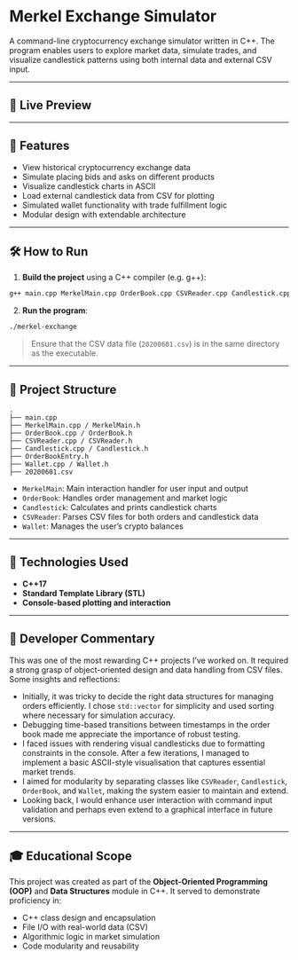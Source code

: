 # Merkel Exchange Simulator

A command-line cryptocurrency exchange simulator written in C++. The program enables users to explore market data, simulate trades, and visualize candlestick patterns using both internal data and external CSV input.

---

## 🔗 Live Preview



---

## 🚀 Features

- View historical cryptocurrency exchange data
- Simulate placing bids and asks on different products
- Visualize candlestick charts in ASCII
- Load external candlestick data from CSV for plotting
- Simulated wallet functionality with trade fulfillment logic
- Modular design with extendable architecture

---

## 🛠️ How to Run

1. **Build the project** using a C++ compiler (e.g. g++):

```bash
g++ main.cpp MerkelMain.cpp OrderBook.cpp CSVReader.cpp Candlestick.cpp -o merkel-exchange
```

2. **Run the program**:

```bash
./merkel-exchange
```

> Ensure that the CSV data file (`20200601.csv`) is in the same directory as the executable.

---

## 📁 Project Structure

```
.
├── main.cpp
├── MerkelMain.cpp / MerkelMain.h
├── OrderBook.cpp / OrderBook.h
├── CSVReader.cpp / CSVReader.h
├── Candlestick.cpp / Candlestick.h
├── OrderBookEntry.h
├── Wallet.cpp / Wallet.h
├── 20200601.csv
```

- `MerkelMain`: Main interaction handler for user input and output
- `OrderBook`: Handles order management and market logic
- `Candlestick`: Calculates and prints candlestick charts
- `CSVReader`: Parses CSV files for both orders and candlestick data
- `Wallet`: Manages the user’s crypto balances

---

## 🧰 Technologies Used

- **C++17**
- **Standard Template Library (STL)**
- **Console-based plotting and interaction**

---

## 🧠 Developer Commentary

This was one of the most rewarding C++ projects I’ve worked on. It required a strong grasp of object-oriented design and data handling from CSV files. Some insights and reflections:

- Initially, it was tricky to decide the right data structures for managing orders efficiently. I chose `std::vector` for simplicity and used sorting where necessary for simulation accuracy.
- Debugging time-based transitions between timestamps in the order book made me appreciate the importance of robust testing.
- I faced issues with rendering visual candlesticks due to formatting constraints in the console. After a few iterations, I managed to implement a basic ASCII-style visualisation that captures essential market trends.
- I aimed for modularity by separating classes like `CSVReader`, `Candlestick`, `OrderBook`, and `Wallet`, making the system easier to maintain and extend.
- Looking back, I would enhance user interaction with command input validation and perhaps even extend to a graphical interface in future versions.

---

## 🎓 Educational Scope

This project was created as part of the **Object-Oriented Programming (OOP)** and **Data Structures** module in C++. It served to demonstrate proficiency in:

- C++ class design and encapsulation
- File I/O with real-world data (CSV)
- Algorithmic logic in market simulation
- Code modularity and reusability

